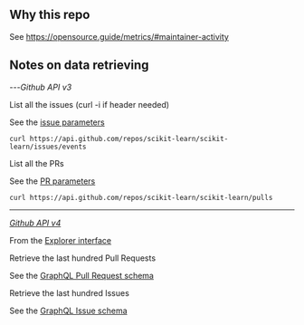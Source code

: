 ## Why this repo

See https://opensource.guide/metrics/#maintainer-activity

## Notes on data retrieving 

---_Github API v3_

List all the issues (curl -i if header needed)

See the [issue parameters](https://developer.github.com/v3/issues/#parameters)
```
curl https://api.github.com/repos/scikit-learn/scikit-learn/issues/events
```

List all the PRs

See the [PR parameters](https://developer.github.com/v3/pulls/#parameters)
```
curl https://api.github.com/repos/scikit-learn/scikit-learn/pulls
```
---

_[Github API v4](https://developer.github.com/v4/)_

From the [Explorer interface](https://developer.github.com/v4/explorer/)

Retrieve the last hundred Pull Requests

See the [GraphQL Pull Request schema](https://developer.github.com/v4/object/pullrequest/)

Retrieve the last hundred Issues

See the [GraphQL Issue schema](https://developer.github.com/v4/object/issue/)
